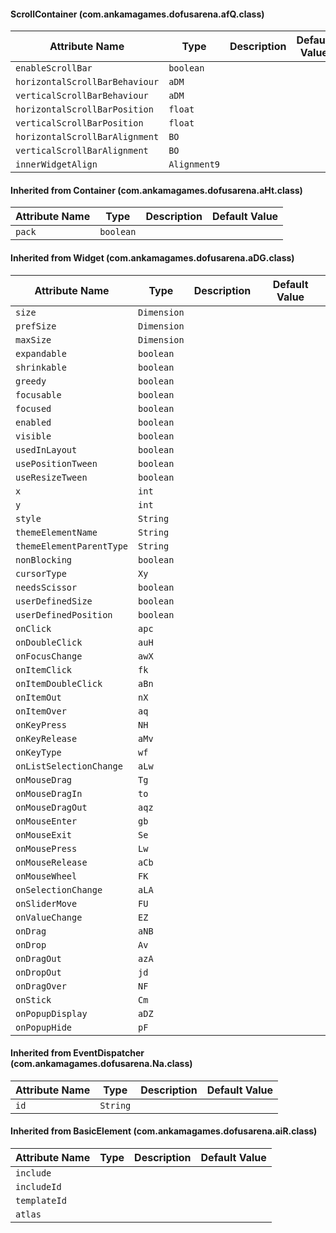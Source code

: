 #### ScrollContainer (com.ankamagames.dofusarena.afQ.class)

| Attribute Name | Type | Description | Default Value |
|-----|----|---|---|
|``enableScrollBar``|``boolean``|        |        |
|``horizontalScrollBarBehaviour``|``aDM``|        |        |
|``verticalScrollBarBehaviour``|``aDM``|        |        |
|``horizontalScrollBarPosition``|``float``|        |        |
|``verticalScrollBarPosition``|``float``|        |        |
|``horizontalScrollBarAlignment``|``BO``|        |        |
|``verticalScrollBarAlignment``|``BO``|        |        |
|``innerWidgetAlign``|``Alignment9``|        |        |
#### Inherited from Container (com.ankamagames.dofusarena.aHt.class)

| Attribute Name | Type | Description | Default Value |
|-----|----|---|---|
|``pack``|``boolean``|        |        |
#### Inherited from Widget (com.ankamagames.dofusarena.aDG.class)

| Attribute Name | Type | Description | Default Value |
|-----|----|---|---|
|``size``|``Dimension``|        |        |
|``prefSize``|``Dimension``|        |        |
|``maxSize``|``Dimension``|        |        |
|``expandable``|``boolean``|        |        |
|``shrinkable``|``boolean``|        |        |
|``greedy``|``boolean``|        |        |
|``focusable``|``boolean``|        |        |
|``focused``|``boolean``|        |        |
|``enabled``|``boolean``|        |        |
|``visible``|``boolean``|        |        |
|``usedInLayout``|``boolean``|        |        |
|``usePositionTween``|``boolean``|        |        |
|``useResizeTween``|``boolean``|        |        |
|``x``|``int``|        |        |
|``y``|``int``|        |        |
|``style``|``String``|        |        |
|``themeElementName``|``String``|        |        |
|``themeElementParentType``|``String``|        |        |
|``nonBlocking``|``boolean``|        |        |
|``cursorType``|``Xy``|        |        |
|``needsScissor``|``boolean``|        |        |
|``userDefinedSize``|``boolean``|        |        |
|``userDefinedPosition``|``boolean``|        |        |
|``onClick``|``apc``|        |        |
|``onDoubleClick``|``auH``|        |        |
|``onFocusChange``|``awX``|        |        |
|``onItemClick``|``fk``|        |        |
|``onItemDoubleClick``|``aBn``|        |        |
|``onItemOut``|``nX``|        |        |
|``onItemOver``|``aq``|        |        |
|``onKeyPress``|``NH``|        |        |
|``onKeyRelease``|``aMv``|        |        |
|``onKeyType``|``wf``|        |        |
|``onListSelectionChange``|``aLw``|        |        |
|``onMouseDrag``|``Tg``|        |        |
|``onMouseDragIn``|``to``|        |        |
|``onMouseDragOut``|``aqz``|        |        |
|``onMouseEnter``|``gb``|        |        |
|``onMouseExit``|``Se``|        |        |
|``onMousePress``|``Lw``|        |        |
|``onMouseRelease``|``aCb``|        |        |
|``onMouseWheel``|``FK``|        |        |
|``onSelectionChange``|``aLA``|        |        |
|``onSliderMove``|``FU``|        |        |
|``onValueChange``|``EZ``|        |        |
|``onDrag``|``aNB``|        |        |
|``onDrop``|``Av``|        |        |
|``onDragOut``|``azA``|        |        |
|``onDropOut``|``jd``|        |        |
|``onDragOver``|``NF``|        |        |
|``onStick``|``Cm``|        |        |
|``onPopupDisplay``|``aDZ``|        |        |
|``onPopupHide``|``pF``|        |        |
#### Inherited from EventDispatcher (com.ankamagames.dofusarena.Na.class)

| Attribute Name | Type | Description | Default Value |
|-----|----|---|---|
|``id``|``String``|        |        |
#### Inherited from BasicElement (com.ankamagames.dofusarena.aiR.class)

| Attribute Name | Type | Description | Default Value |
|-----|----|---|---|
|``include``||        |        |# 0
|``includeId``||        |        |# 0
|``templateId``||        |        |# 0
|``atlas``||        |        |# 0
